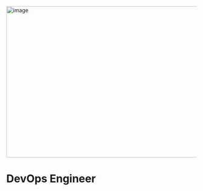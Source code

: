 <img width="600" height="399" alt="image"  DevOps Engineer src="https://github.com/user-attachments/assets/a6c03270-0654-4034-ad63-9b5b147d84e2" />

<h1>DevOps Engineer</h1>



